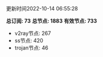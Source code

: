 更新时间2022-10-14 06:55:28

**总订阅: 73**
**总节点: 1883**
**有效节点: 733**
- v2ray节点: 267
- ss节点: 420
- trojan节点: 46
